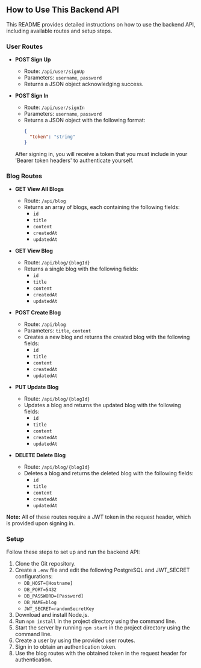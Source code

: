 ## How to Use This Backend API

This README provides detailed instructions on how to use the backend API, including available routes and setup steps.

### User Routes
- **POST Sign Up**
  - Route: `/api/user/signUp`
  - Parameters: `username`, `password`
  - Returns a JSON object acknowledging success.

- **POST Sign In**
  - Route: `/api/user/signIn`
  - Parameters: `username`, `password`
  - Returns a JSON object with the following format:
    ```json
    {
      "token": "string"
    }
    ```
  After signing in, you will receive a token that you must include in your 'Bearer token headers' to authenticate yourself.

### Blog Routes
- **GET View All Blogs**
  - Route: `/api/blog`
  - Returns an array of blogs, each containing the following fields:
    - `id`
    - `title`
    - `content`
    - `createdAt`
    - `updatedAt`

- **GET View Blog**
  - Route: `/api/blog/{blogId}`
  - Returns a single blog with the following fields:
    - `id`
    - `title`
    - `content`
    - `createdAt`
    - `updatedAt`

- **POST Create Blog**
  - Route: `/api/blog`
  - Parameters: `title`, `content`
  - Creates a new blog and returns the created blog with the following fields:
    - `id`
    - `title`
    - `content`
    - `createdAt`
    - `updatedAt`

- **PUT Update Blog**
  - Route: `/api/blog/{blogId}`
  - Updates a blog and returns the updated blog with the following fields:
    - `id`
    - `title`
    - `content`
    - `createdAt`
    - `updatedAt`

- **DELETE Delete Blog**
  - Route: `/api/blog/{blogId}`
  - Deletes a blog and returns the deleted blog with the following fields:
    - `id`
    - `title`
    - `content`
    - `createdAt`
    - `updatedAt`

**Note:** All of these routes require a JWT token in the request header, which is provided upon signing in.

### Setup
Follow these steps to set up and run the backend API:

1. Clone the Git repository.
2. Create a `.env` file and edit the following PostgreSQL and JWT_SECRET configurations:
    - `DB_HOST=[Hostname]`
    - `DB_PORT=5432`
    - `DB_PASSWORD=[Password]`
    - `DB_NAME=blog`
    - `JWT_SECRET=randomSecretKey`
3. Download and install Node.js.
4. Run `npm install` in the project directory using the command line.
5. Start the server by running `npm start` in the project directory using the command line.
6. Create a user by using the provided user routes.
7. Sign in to obtain an authentication token.
8. Use the blog routes with the obtained token in the request header for authentication.
